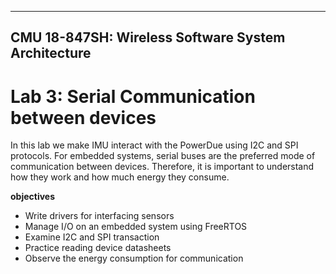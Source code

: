 ---
## CMU 18-847SH: Wireless Software System Architecture

# Lab 3: Serial Communication between devices

In this lab we make IMU interact with the PowerDue using I2C and SPI protocols. For embedded systems, serial buses are the preferred mode of communication between devices. Therefore, it is important to understand how they work and how much energy they consume. 

__objectives__

- Write drivers for interfacing sensors
- Manage I/O on an embedded system using FreeRTOS
- Examine I2C and SPI transaction
- Practice reading device datasheets
- Observe the energy consumption for communication

